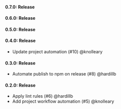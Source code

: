 #### 0.7.0: Release


#### 0.6.0: Release


#### 0.5.0: Release


#### 0.4.0: Release

 - Update project automation (#10) @knolleary

#### 0.3.0: Release

 - Automate publish to npm on release (#8) @hardillb

#### 0.2.0: Release

 - Apply lint rules (#6) @hardillb
 - Add project workflow automation (#5) @knolleary
